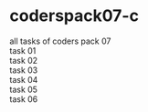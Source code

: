 # coderspack07-c
all tasks of coders pack 07
<br>
task 01 <br>
task 02 <br>
task 03 <br>
task 04 <br>
task 05 <br>
task 06 <br>
